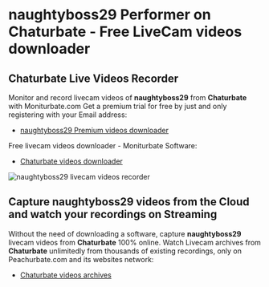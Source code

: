 # naughtyboss29 Performer on Chaturbate - Free LiveCam videos downloader

## Chaturbate Live Videos Recorder

Monitor and record livecam videos of **naughtyboss29** from **Chaturbate** with Moniturbate.com
Get a premium trial for free by just and only registering with your Email address:
* [naughtyboss29 Premium videos downloader](https://moniturbate.com/request-demo-licence-key.html)

Free livecam videos downloader - Moniturbate Software:
* [Chaturbate videos downloader](https://moniturbate.com/moniturbate-download-software.html)

![naughtyboss29 livecam videos recorder](https://peachurnet.com/templates/moniturbate-software.png)


## Capture naughtyboss29 videos from the Cloud and watch your recordings on Streaming

Without the need of downloading a software, capture **naughtyboss29** livecam videos from **Chaturbate** 100% online.
Watch Livecam archives from **Chaturbate** unlimitedly from thousands of existing recordings, only on Peachurbate.com and its websites network:
* [Chaturbate videos archives](https://peachurnet.com/)